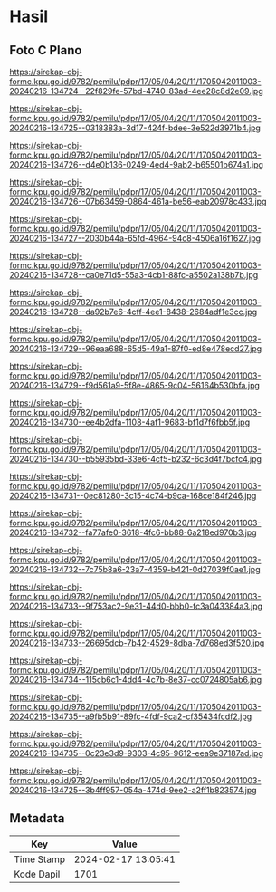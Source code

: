 # Hasil

## Foto C Plano

https://sirekap-obj-formc.kpu.go.id/9782/pemilu/pdpr/17/05/04/20/11/1705042011003-20240216-134724--22f829fe-57bd-4740-83ad-4ee28c8d2e09.jpg

https://sirekap-obj-formc.kpu.go.id/9782/pemilu/pdpr/17/05/04/20/11/1705042011003-20240216-134725--0318383a-3d17-424f-bdee-3e522d3971b4.jpg

https://sirekap-obj-formc.kpu.go.id/9782/pemilu/pdpr/17/05/04/20/11/1705042011003-20240216-134726--d4e0b136-0249-4ed4-9ab2-b65501b674a1.jpg

https://sirekap-obj-formc.kpu.go.id/9782/pemilu/pdpr/17/05/04/20/11/1705042011003-20240216-134726--07b63459-0864-461a-be56-eab20978c433.jpg

https://sirekap-obj-formc.kpu.go.id/9782/pemilu/pdpr/17/05/04/20/11/1705042011003-20240216-134727--2030b44a-65fd-4964-94c8-4506a16f1627.jpg

https://sirekap-obj-formc.kpu.go.id/9782/pemilu/pdpr/17/05/04/20/11/1705042011003-20240216-134728--ca0e71d5-55a3-4cb1-88fc-a5502a138b7b.jpg

https://sirekap-obj-formc.kpu.go.id/9782/pemilu/pdpr/17/05/04/20/11/1705042011003-20240216-134728--da92b7e6-4cff-4ee1-8438-2684adf1e3cc.jpg

https://sirekap-obj-formc.kpu.go.id/9782/pemilu/pdpr/17/05/04/20/11/1705042011003-20240216-134729--96eaa688-65d5-49a1-87f0-ed8e478ecd27.jpg

https://sirekap-obj-formc.kpu.go.id/9782/pemilu/pdpr/17/05/04/20/11/1705042011003-20240216-134729--f9d561a9-5f8e-4865-9c04-56164b530bfa.jpg

https://sirekap-obj-formc.kpu.go.id/9782/pemilu/pdpr/17/05/04/20/11/1705042011003-20240216-134730--ee4b2dfa-1108-4af1-9683-bf1d7f6fbb5f.jpg

https://sirekap-obj-formc.kpu.go.id/9782/pemilu/pdpr/17/05/04/20/11/1705042011003-20240216-134730--b55935bd-33e6-4cf5-b232-6c3d4f7bcfc4.jpg

https://sirekap-obj-formc.kpu.go.id/9782/pemilu/pdpr/17/05/04/20/11/1705042011003-20240216-134731--0ec81280-3c15-4c74-b9ca-168ce184f246.jpg

https://sirekap-obj-formc.kpu.go.id/9782/pemilu/pdpr/17/05/04/20/11/1705042011003-20240216-134732--fa77afe0-3618-4fc6-bb88-6a218ed970b3.jpg

https://sirekap-obj-formc.kpu.go.id/9782/pemilu/pdpr/17/05/04/20/11/1705042011003-20240216-134732--7c75b8a6-23a7-4359-b421-0d27039f0ae1.jpg

https://sirekap-obj-formc.kpu.go.id/9782/pemilu/pdpr/17/05/04/20/11/1705042011003-20240216-134733--9f753ac2-9e31-44d0-bbb0-fc3a043384a3.jpg

https://sirekap-obj-formc.kpu.go.id/9782/pemilu/pdpr/17/05/04/20/11/1705042011003-20240216-134733--26695dcb-7b42-4529-8dba-7d768ed3f520.jpg

https://sirekap-obj-formc.kpu.go.id/9782/pemilu/pdpr/17/05/04/20/11/1705042011003-20240216-134734--115cb6c1-4dd4-4c7b-8e37-cc0724805ab6.jpg

https://sirekap-obj-formc.kpu.go.id/9782/pemilu/pdpr/17/05/04/20/11/1705042011003-20240216-134735--a9fb5b91-89fc-4fdf-9ca2-cf35434fcdf2.jpg

https://sirekap-obj-formc.kpu.go.id/9782/pemilu/pdpr/17/05/04/20/11/1705042011003-20240216-134735--0c23e3d9-9303-4c95-9612-eea9e37187ad.jpg

https://sirekap-obj-formc.kpu.go.id/9782/pemilu/pdpr/17/05/04/20/11/1705042011003-20240216-134725--3b4ff957-054a-474d-9ee2-a2ff1b823574.jpg


## Metadata

| Key        | Value               |
| ---------- | ------------------- |
| Time Stamp | 2024-02-17 13:05:41 |
| Kode Dapil | 1701                |



